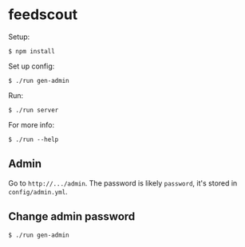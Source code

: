 # feedscout

Setup:

    $ npm install

Set up config:

    $ ./run gen-admin

Run:

    $ ./run server

For more info:

    $ ./run --help

Admin
-----

Go to `http://.../admin`. The password is likely `password`, it's stored in 
`config/admin.yml`.

Change admin password
---------------------

    $ ./run gen-admin
